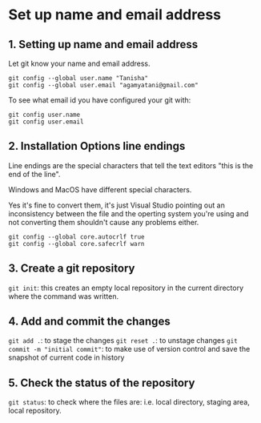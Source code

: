 # Set up name and email address


## 1. Setting up name and email address
Let git know your name and email address.
```
git config --global user.name "Tanisha"
git config --global user.email "agamyatani@gmail.com"
```

To see what email id you have configured your git with:
```
git config user.name
git config user.email
```



## 2. Installation Options line endings

Line endings are the special characters that tell the text editors "this is the end of the line". 

Windows and MacOS have different special characters.

Yes it's fine to convert them, it's just Visual Studio pointing out an inconsistency between the file and the operting system you're using and not converting them shouldn't cause any problems either.

```
git config --global core.autocrlf true
git config --global core.safecrlf warn
```



## 3. Create a git repository
`git init`: this creates an empty local repository in the current directory where the command was written.



## 4. Add and commit the changes
`git add .`: to stage the changes
`git reset .`: to unstage changes
`git commit -m "initial commit"`: to make use of version control and save the snapshot of current code in history



## 5. Check the status of the repository
`git status`: to check where the files are: i.e. local directory, staging area, local repository.